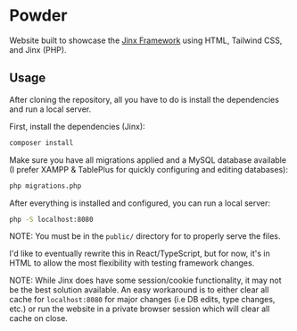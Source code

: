 # Powder
Website built to showcase the [Jinx Framework](https://github.com/azazelm3dj3d/jinx) using HTML, Tailwind CSS, and Jinx (PHP).

## Usage
After cloning the repository, all you have to do is install the dependencies and run a local server.

First, install the dependencies (Jinx):

```bash
composer install
```

Make sure you have all migrations applied and a MySQL database available (I prefer XAMPP & TablePlus for quickly configuring and editing databases):

```bash
php migrations.php
```

After everything is installed and configured, you can run a local server:

```bash
php -S localhost:8080
```

NOTE: You must be in the `public/` directory for to properly serve the files.

I'd like to eventually rewrite this in React/TypeScript, but for now, it's in HTML to allow the most flexibility with testing framework changes.

NOTE: While Jinx does have some session/cookie functionality, it may not be the best solution available. An easy workaround is to either clear all cache for `localhost:8080` for major changes (i.e DB edits, type changes, etc.) or run the website in a private browser session which will clear all cache on close.
